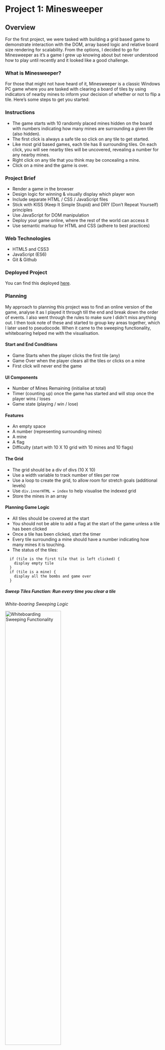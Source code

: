 # Project 1: Minesweeper

## Overview
For the first project, we were tasked with building a grid based game to demonstrate interaction with the DOM, array based logic and relative board size rendering for scalability. From the options, I decided to go for Minesweeper as it’s a game I grew up knowing about but never understood how to play until recently and it looked like a good challenge.

### What is Minesweeper?
For those that might not have heard of it, Minesweeper is a classic Windows PC game where you are tasked with clearing a board of tiles by using indicators of nearby mines to inform your decision of whether or not to flip a tile. Here’s some steps to get you started:

### Instructions
* The game starts with 10 randomly placed mines hidden on the board with numbers indicating how many mines are surrounding a given tile (also hidden).  
* The first click is always a safe tile so click on any tile to get started.
* Like most grid based games, each tile has 8 surrounding tiles. On each click, you will see nearby tiles will be uncovered, revealing a number for any nearby mines.
* Right click on any tile that you think may be concealing a mine. 
* Click on a mine and the game is over.

### Project Brief
* Render a game in the browser
* Design logic for winning & visually display which player won
* Include separate HTML / CSS / JavaScript files
* Stick with KISS (Keep It Simple Stupid) and DRY (Don’t Repeat Yourself) principles
* Use JavaScript for DOM manipulation
* Deploy your game online, where the rest of the world can access it
* Use semantic markup for HTML and CSS (adhere to best practices)

### Web Technologies 
* HTML5 and CSS3
* JavaScript (ES6)
* Git & Github

### Deployed Project
You can find this deployed [here](https://abubakr-s.github.io/project-1/).

### Planning
My approach to planning this project was to find an online version of the game, analyse it as I played it through till the end and break down the order of events. I also went through the rules to make sure I didn't miss anything out. I then took note of these and started to group key areas together, which I later used to pseudocode. When it came to the sweeping functionality, whiteboaring helped me with the visualisation.

#### Start and End Conditions
* Game Starts when the player clicks the first tile (any)
* Game Over when the player clears all the tiles or clicks on a mine 
* First click will never end the game

#### UI Components
* Number of Mines Remaining (initialise at total)
* Timer (counting up) once the game has started and will stop once the player wins / loses
* Game state (playing / win / lose)

#### Features
* An empty space
* A number (representing surrounding mines)
* A mine
* A flag
* Difficulty (start with 10 X 10 grid with 10 mines and 10 flags)

#### The Grid
* The grid should be a div of divs (10 X 10)
* Use a width variable to track number of tiles per row
* Use a loop to create the grid, to allow room for stretch goals (additional levels)
* Use `div.innerHTML = index` to help visualise the indexed grid
* Store the mines in an array

#### Planning Game Logic

* All tiles should be covered at the start
* You should not be able to add a flag at the start of the game unless a tile has been clicked
* Once a tile has been clicked, start the timer
* Every tile surrounding a mine should have a number indicating how many mines it is touching.
* The status of the tiles:
```
  if (tile is the first tile that is left clicked) {
    display empty tile
  }
  if (tile is a mine) {
    display all the bombs and game over
  }
```
##### Sweep Tiles Function: Run every time you clear a tile

*White-boaring Sweeping Logic*

<img src="assets/plan-sweep-logic.png" alt="Whiteboarding Sweeping Functionality" width="60%" height="auto">

*Google's Minesweeper Boundaries*

<img src="assets/google-minesweeper.png" alt="Google's Minesweeper Game" width="40%" height="auto">  

  * Uncover every empty tile in the area, including the numbered tiles, using the numbered tiles and grid edges as a boundary
  * If the tile clicked is empty, reveal nearby tiles (8)
  * If any of those nearby tiles are empty, reveal those (recursively loop through of those tiles and so on…)
  * Make sure you’re not checking the same tile again
  * Compare empty tiles with Empty Tiles Array
* Number of Mines is = number of flags
* Randomly assign each mine a unique tile
* For each mine, record the current tile and also record surrounding tile positions
* Create 10 unique random numbers between 0 and 99 and push those numbers into the mines array
```
const mines = []
loop (mines.length < 11) {
  const randomIndex = Math.floor(Math.random * grid.length)
  if (!mines.includes(randomIndex)) {
    mines.push(randomIndex)
  }
}
```
* Create a class of `.mine` which will display a mine. 
* Looping through the mines array, assign each mine a class of `.mine`

## Developing Game Logic
Below I’ve highlighted the main components of the game.

1. **Generate a board (grid)**

With future proofing in mind for various difficulty levels, I used the width to relatively calculate the grid size. 

*Generate board*

<img src="assets/grid.png" alt="Minesweeper Grid" width="60%" height="auto">


2. **Game start condition**

For a seamless start to a widely recognised game, I wanted the first click on any tile to start the game. I set a condition for number of clicks is 1 to uncover the first tile, which would also have to be a safe tile. This was also the trigger to start the timer. 

3. **Populate board with randomly placed mines**

I started by generating random grid position numbers which I later used as indexes for the placed mines. This required the following conditions:
* Ensure that a mine does not already exist at the given random index to avoid duplication
* Ensure that the first flipped tile of the game is a safe tile by avoiding the `currentTileIndex` to avoid an immidiate *Game Over* condition
* Ensure that a mine is not placed on a tile surrounding the first flipped tile to keep the area clear
 
*Generate mines*
```
const generateMines = (currentTileIndex, eightTilesArray) => {
  while (mines.length < width) {
    const randomIndex = Math.floor(Math.random() * (width ** 2))
    if (!mines.includes(randomIndex) && randomIndex !== currentTileIndex && !eightTilesArray.includes(randomIndex)) {
      mines.push(randomIndex)
    }
  }
  return mines
}
```

*Add mines to board*
```
// If a tile has a mine, add the mine class and remove the 'data-sweeped' attribute
const addMinesToBoard = () => {
  mines.forEach(mine => {
    divArray[mine].classList.add('mine')
    divArray[mine].attributes.removeNamedItem('data-sweeped')
  })
}
```

4. **Aggregate total number of surrounding mines and populate surrounding tiles**

To display the aggregated surrounding mines counter, I used the `data-counter` attributes and initialised it to 0 on a new board. To check all valid tiles surrounding a mine, I gave each tile an index and calculated the position of each of the possible 8 locations, relative to the currently clicked tile. I then incremented the `data-counter` attribute on each of these tiles by 1.

I calculated the first and last column boundaries as well to inform which of the surrounding tiles should be checked. I avoided having to check the top and bottom rows by checking for truthy values in the conditions for `divArray[<positon>]` values. 

*Increment `data-counter`*
```
const tilesNearbyMine = () => {
  mines.forEach(mine => {
    // Calculate nearby mines positions (relative)
    const upRight = mine - width + 1
    const right = mine + 1
    const downRight = mine + width + 1
    const up = mine - width
    const down = mine + width
    const downLeft = mine + width - 1
    const left = mine - 1
    const upLeft = mine - width - 1

    // Check whether a mine is in the first column or the last
    const isFirstColumn = (mine % width === 0)
    const isLastColumn = (mine % width === width - 1)

    //grab the indexes of all the tiles surrounding the currentTileIndex
    if (divArray[up] && !divArray[up].classList.contains('mine')) {
      divArray[up].attributes['data-counter'].value++
    }
    if (divArray[upRight] && !isLastColumn && !divArray[upRight].classList.contains('mine')) {
      divArray[upRight].attributes['data-counter'].value++
    }
    if (divArray[right] && !isLastColumn && !divArray[right].classList.contains('mine')) {
      divArray[right].attributes['data-counter'].value++
    }
    if (divArray[downRight] && !isLastColumn && !divArray[downRight].classList.contains('mine')) {
      divArray[downRight].attributes['data-counter'].value++
    }
    if (divArray[down] && !divArray[down].classList.contains('mine')) {
      divArray[down].attributes['data-counter'].value++
    }
    if (divArray[downLeft] && !isFirstColumn && !divArray[downLeft].classList.contains('mine')) {
      divArray[downLeft].attributes['data-counter'].value++
    }
    if (divArray[left] && !isFirstColumn && !divArray[left].classList.contains('mine')) {
      divArray[left].attributes['data-counter'].value++
    }
    if (divArray[upLeft] && !isFirstColumn && !divArray[upLeft].classList.contains('mine')) {
      divArray[upLeft].attributes['data-counter'].value++
    }

  })
}
```

5. **Sweep surrounding tiles**

In this section, I used the `data-sweeped` attribute to keep track of uncovered tiles. I used conditional flow to uncover a tile on the screen if a clicked tile has a `data-counter` value of 0 (it's safe). If the surrounding tiles are all empty, blank tiles shall be revealed. If the surrounding tiles are safe, although they're touching a mine, a numbered tile shall be revealed, displaying the aggregated value. These steps will be skipped for literal edge cases. 

```
const sweepSurroundingTiles = (currentTileIndex, eightTilesArray) => {
  eightTilesArray.forEach(tile => {

    // * Check current tile and surrounding tiles are empty. If so, reveal
    if (
      !divArray[currentTileIndex].classList.contains('mine') && 
      !divArray[tile].classList.contains('mine') &&
      Number(divArray[currentTileIndex].attributes['data-counter'].value) === 0 &&
      Number(divArray[tile].attributes['data-counter'].value) === 0
    ) {
      divArray[currentTileIndex].classList.add('sweeped')
      divArray[currentTileIndex].attributes['data-sweeped'].value = true

      divArray[tile].classList.add('sweeped')
      divArray[tile].attributes['data-sweeped'].value = true
    }

    // * Check whether current tile is not a mine and the surrounding tile has a number. 
    // * If so, reveal it and return
    if (
      !divArray[currentTileIndex].classList.contains('mine') &&
      Number(divArray[currentTileIndex].attributes['data-counter'].value) === 0 &&
      Number(divArray[tile].attributes['data-counter'].value) > 0
    ) {
      // Display surrounding mine counter
      divArray[tile].innerHTML = Number(divArray[tile].attributes['data-counter'].value)
      divArray[tile].classList.add('sweeped')
      divArray[tile].attributes['data-sweeped'].value = true
      return
    }

    // * Check whether the surrounding tile is touching an edge. If so, return
    if (tile % width === 0 || tile % width === width - 1) {
      return
    }
    if (tile < width && tile >= 0 || (tile > (width ** width - width - 1) && tile < width ** width)) {
      return
    }
  })
}
```

6. **Flag a suspected mine**

Another feature of the game is to flag a tile that you are confident is concealing a mine by right clicking on it. The first solution I found for this was to use the `contextmenu` and repurpose it however I didn’t want to override this so I used the `MouseEvent.button` instead.  This button has 5 possible values, of which 2 is the secondary button, usually the right click. 

*Right click to set flag*
```
const flag = (e) => {
  //Add a flag if a tile is right clicked

  if (e.button === 2 && divArray[currentTileIndex] && !e.target.classList.contains('sweeped')) {
    divArray[Number(e.target.id)].classList.toggle('flag')
  }
}
```

*Set flag*

<img src="assets/showcase.png" alt="Display Flag" width="60%" height="auto">


7. **Game end**

*Clicked on a mine - Game over*
```
// If a mine is clicked, display the modal, all the tile counters and all the mines
const gameOver = () => {
  // Display all the tiles
  divArray.forEach(tile => {
    if (Number(tile.attributes['data-counter'].value) !== 0) {
      tile.innerHTML = Number(tile.attributes['data-counter'].value)
    }
    if (tile.classList.contains('mine')) {
      tile.style.backgroundImage = 'url(./assets/bomb.svg)'
      tile.style.backgroundSize = 'cover'
    }
  })

  isPlaying = false
  clearInterval(elapsedTimeID)
  elements.elapsedTime.innerHTML = 0

  // Display modal
  elements.modalBody1.innerHTML = 'GAME OVER!'
  elements.modalBody2.innerHTML = 'Woah, looks like you hit a mine'
  elements.modal.style.display = 'block'
}
```

*Cleared the board and swept all mines - Win*
```
// If all the tiles, minus the mines, have been swept, the player wins
// ? Expecting this to return true when the player has won
const checkWin = (sweepedTilesArray) => {
  const isWinner = sweepedTilesArray.every(tile => {
    return tile.attributes['data-sweeped'].value === 'true'
  })   
  if (isWinner) {
    isPlaying = false
    clearInterval(elapsedTimeID)
    elements.elapsedTime.innerHTML = 0
    // Display modal
    elements.modalBody1.innerHTML = 'YOU WIN!'
    elements.modalBody2.innerHTML = 'Well done, you\'ve cleared all mines'
    elements.modal.style.display = 'block'
  }
}
```

### Wins
* Building one of the first PC games I've ever played
* Successfully scaling a grid based game using relative dimentional values
* Successfully developing conditional user journeys for win and loss logic


### Challenges

#### Recursion
I had a lot of problems with trying to implement the recursive sweeping functionality. I identified my **base case** as: 

* If all surrounding tiles have a `data-sweeped` value of true, stop looping 


However I couldn't get this to work. The plan was to call the `sweepSurroundingTiles` function as many times as necessary. In an effort to make the game workable I decided to use a workaround which had a limitation of only looping twice - once around the flipped tile and then again around each of the 8 surrounding tiles, sweeping up to 25 tiles at a time. This is the current implementation of the game.

*Sweep safe surrounding tiles*
```
const loopingSweeper = (eightTilesArray) => {
  // * If the current tile is a number, return
  if (Number(divArray[currentTileIndex].attributes['data-counter'].value) > 0) {
    return
  }
  
  // Call getSurroundingTiles with a new index to return a new eightTilesArray
  // Then call sweepSurroundingTiles with this new index and new eightTilesArray
  eightTilesArray.forEach(tile => {
    const newIndex = Number(divArray[tile].id)
    sweepSurroundingTiles(newIndex, getSurroundingTiles(newIndex))
  })
}
```

### Key Learnings / Reflection
* Being better able to recognise event sequences in applications
* Learning how to design and develop different event sequences for my own projects in future 
* Becoming more comfortable with grid logic and relative positioning


### Future Features
* A highscore board using local storage
* Animations on an exploding mine
* Consider mobile compatibility - particularly the right click for a flag